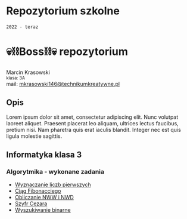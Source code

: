 # Repozytorium szkolne
`2022 - teraz`
# 💀⛓️Boss⛓️💀 repozytorium
Marcin Krasowski <br>
<sup>klasa: 3A</sup><br>
mail: mkrasowski146@technikumkreatywne.pl
## Opis
Lorem ipsum dolor sit amet, consectetur adipiscing elit. Nunc volutpat laoreet aliquet. Praesent placerat leo aliquam, ultrices lectus faucibus, pretium nisi. Nam pharetra quis erat iaculis blandit. Integer nec est quis ligula molestie sagittis.
## Informatyka klasa 3
### Algorytmika - wykonane zadania
* [Wyznaczanie liczb pierwszych](https://github.com/KrasowskiMarcin/Informatyka/tree/main/Algorytm%20wyznaczania%20liczb%20pierwszych)
* [Ciąg Fibonacciego](https://github.com/KrasowskiMarcin/Informatyka/tree/main/Ci%C4%85g%20Fibonacciego)
* [Obliczanie NWW i NWD](https://github.com/KrasowskiMarcin/Informatyka/tree/main/Obliczanie%20NWW%20i%20NWD)
* [Szyfr Cezara](https://github.com/KrasowskiMarcin/Informatyka/tree/main/Szyfr%20cezara)
* [Wyszukiwanie binarne](https://github.com/KrasowskiMarcin/Informatyka/tree/main/Wyszukiwanie%20binarne)
